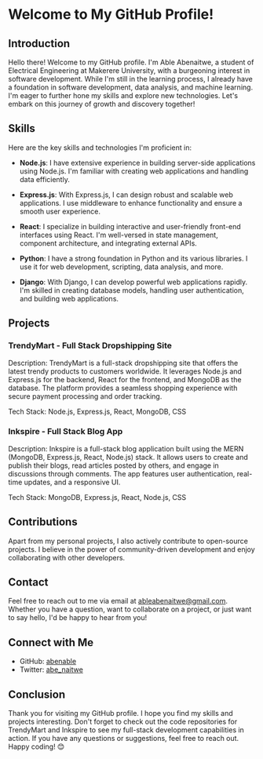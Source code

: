 # Welcome to My GitHub Profile!


## Introduction

Hello there! Welcome to my GitHub profile. I'm Able Abenaitwe, a student of Electrical Engineering at Makerere University, with a burgeoning interest in software development. While I'm still in the learning process, I already have a foundation in software development, data analysis, and machine learning. I'm eager to further hone my skills and explore new technologies. Let's embark on this journey of growth and discovery together!

## Skills

Here are the key skills and technologies I'm proficient in:

- **Node.js**: I have extensive experience in building server-side applications using Node.js. I'm familiar with creating web applications and handling data efficiently.

- **Express.js**: With Express.js, I can design robust and scalable web applications. I use middleware to enhance functionality and ensure a smooth user experience.

- **React**: I specialize in building interactive and user-friendly front-end interfaces using React. I'm well-versed in state management, component architecture, and integrating external APIs.

- **Python**: I have a strong foundation in Python and its various libraries. I use it for web development, scripting, data analysis, and more.

- **Django**: With Django, I can develop powerful web applications rapidly. I'm skilled in creating database models, handling user authentication, and building web applications.

## Projects

### TrendyMart - Full Stack Dropshipping Site

Description: TrendyMart is a full-stack dropshipping site that offers the latest trendy products to customers worldwide. It leverages Node.js and Express.js for the backend, React for the frontend, and MongoDB as the database. The platform provides a seamless shopping experience with secure payment processing and order tracking.

Tech Stack: Node.js, Express.js, React, MongoDB, CSS

### Inkspire - Full Stack Blog App

Description: Inkspire is a full-stack blog application built using the MERN (MongoDB, Express.js, React, Node.js) stack. It allows users to create and publish their blogs, read articles posted by others, and engage in discussions through comments. The app features user authentication, real-time updates, and a responsive UI.

Tech Stack: MongoDB, Express.js, React, Node.js, CSS

## Contributions

Apart from my personal projects, I also actively contribute to open-source projects. I believe in the power of community-driven development and enjoy collaborating with other developers.

## Contact

Feel free to reach out to me via email at ableabenaitwe@gmail.com. Whether you have a question, want to collaborate on a project, or just want to say hello, I'd be happy to hear from you!

## Connect with Me

- GitHub: [abenable](https://github.com/abenable)
- Twitter: [abe_naitwe](https://twitter.com/abe_naitwe)

## Conclusion

Thank you for visiting my GitHub profile. I hope you find my skills and projects interesting. Don't forget to check out the code repositories for TrendyMart and Inkspire to see my full-stack development capabilities in action. If you have any questions or suggestions, feel free to reach out. Happy coding! 😊
